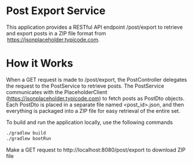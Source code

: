 # Post Export Service
This application provides a RESTful API endpoint /post/export to retrieve and export posts in a ZIP file format from  https://jsonplaceholder.typicode.com.

# How it Works
When a GET request is made to /post/export, the PostController delegates the request to the PostService to retrieve posts. The PostService communicates with the PlaceholderClient (https://jsonplaceholder.typicode.com) to fetch posts as PostDto objects. Each PostDto is placed in a separate file named <post_id>.json, and then everything is packaged into a ZIP file for easy retrieval of the entire set.

To build and run the application locally, use the following commands

```bash
./gradlew build
./gradlew bootRun
```

Make a GET request to http://localhost:8080/post/export to download ZIP file